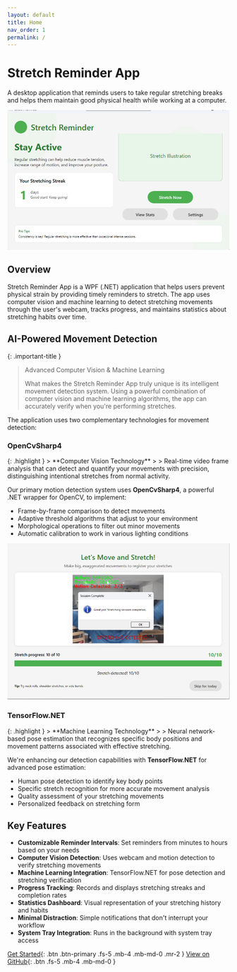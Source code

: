 ```yaml
---
layout: default
title: Home
nav_order: 1
permalink: /
---
```


# Stretch Reminder App

A desktop application that reminds users to take regular stretching breaks and helps them maintain good physical health while working at a computer.

![Main Window](screenshots/main-window.png)

## Overview

Stretch Reminder App is a WPF (.NET) application that helps users prevent physical strain by providing timely reminders to stretch. The app uses computer vision and machine learning to detect stretching movements through the user's webcam, tracks progress, and maintains statistics about stretching habits over time.

## AI-Powered Movement Detection

{: .important-title }
> Advanced Computer Vision & Machine Learning
>
> What makes the Stretch Reminder App truly unique is its intelligent movement detection system. Using a powerful combination of computer vision and machine learning algorithms, the app can accurately verify when you're performing stretches.

The application uses two complementary technologies for movement detection:

### OpenCvSharp4

<div class="code-example" markdown="1">
{: .highlight }
> **Computer Vision Technology**
>
> Real-time video frame analysis that can detect and quantify your movements with precision, distinguishing intentional stretches from normal activity.
</div>

Our primary motion detection system uses **OpenCvSharp4**, a powerful .NET wrapper for OpenCV, to implement:

- Frame-by-frame comparison to detect movements
- Adaptive threshold algorithms that adjust to your environment
- Morphological operations to filter out minor movements
- Automatic calibration to work in various lighting conditions

![Stretch Detection](screenshots/stretchdetectionandprogress.png)

### TensorFlow.NET

<div class="code-example" markdown="1">
{: .highlight }
> **Machine Learning Technology**
>
> Neural network-based pose estimation that recognizes specific body positions and movement patterns associated with effective stretching.
</div>

We're enhancing our detection capabilities with **TensorFlow.NET** for advanced pose estimation:

- Human pose detection to identify key body points
- Specific stretch recognition for more accurate movement analysis
- Quality assessment of your stretching movements
- Personalized feedback on stretching form

## Key Features

- **Customizable Reminder Intervals**: Set reminders from minutes to hours based on your needs
- **Computer Vision Detection**: Uses webcam and motion detection to verify stretching movements
- **Machine Learning Integration**: TensorFlow.NET for pose detection and stretching verification
- **Progress Tracking**: Records and displays stretching streaks and completion rates
- **Statistics Dashboard**: Visual representation of your stretching history and habits
- **Minimal Distraction**: Simple notifications that don't interrupt your workflow
- **System Tray Integration**: Runs in the background with system tray access

[Get Started](getting-started){: .btn .btn-primary .fs-5 .mb-4 .mb-md-0 .mr-2 }
[View on GitHub](https://github.com/nitint27may/StretchReminderApp){: .btn .fs-5 .mb-4 .mb-md-0 }